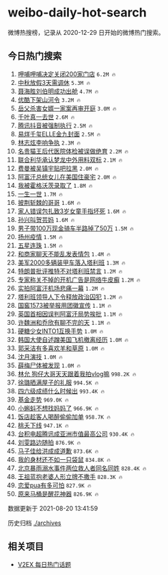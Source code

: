 # weibo-daily-hot-search

微博热搜榜，记录从 2020-12-29 日开始的微博热门搜索。

## 今日热门搜索

<!-- BEGIN -->

1. [呷哺呷哺决定关闭200家门店](https://s.weibo.com/weibo?q=%23%E5%91%B7%E5%93%BA%E5%91%B7%E5%93%BA%E5%86%B3%E5%AE%9A%E5%85%B3%E9%97%AD200%E5%AE%B6%E9%97%A8%E5%BA%97%23&Refer=top) `6.2M 🔥`
1. [中秋放假3天需调休](https://s.weibo.com/weibo?q=%23%E4%B8%AD%E7%A7%8B%E6%94%BE%E5%81%873%E5%A4%A9%E9%9C%80%E8%B0%83%E4%BC%91%23&Refer=top) `5.3M 🔥`
1. [聂海胜刘伯明成功出舱](https://s.weibo.com/weibo?q=%23%E8%81%82%E6%B5%B7%E8%83%9C%E5%88%98%E4%BC%AF%E6%98%8E%E6%88%90%E5%8A%9F%E5%87%BA%E8%88%B1%23&Refer=top) `4.7M 🔥`
1. [优酷下架山河令](https://s.weibo.com/weibo?q=%E4%BC%98%E9%85%B7%E4%B8%8B%E6%9E%B6%E5%B1%B1%E6%B2%B3%E4%BB%A4&Refer=top) `3.2M 🔥`
1. [岳父杀害女婿一家案再审开庭](https://s.weibo.com/weibo?q=%23%E5%B2%B3%E7%88%B6%E6%9D%80%E5%AE%B3%E5%A5%B3%E5%A9%BF%E4%B8%80%E5%AE%B6%E6%A1%88%E5%86%8D%E5%AE%A1%E5%BC%80%E5%BA%AD%23&Refer=top) `3.0M 🔥`
1. [千叶真一去世](https://s.weibo.com/weibo?q=%23%E5%8D%83%E5%8F%B6%E7%9C%9F%E4%B8%80%E5%8E%BB%E4%B8%96%23&Refer=top) `2.6M 🔥`
1. [腾讯抖音被强制执行](https://s.weibo.com/weibo?q=%23%E8%85%BE%E8%AE%AF%E6%8A%96%E9%9F%B3%E8%A2%AB%E5%BC%BA%E5%88%B6%E6%89%A7%E8%A1%8C%23&Refer=top) `2.5M 🔥`
1. [易烊千玺ELLE金九封面](https://s.weibo.com/weibo?q=%23%E6%98%93%E7%83%8A%E5%8D%83%E7%8E%BAELLE%E9%87%91%E4%B9%9D%E5%B0%81%E9%9D%A2%23&Refer=top) `2.5M 🔥`
1. [林志炫李响争执](https://s.weibo.com/weibo?q=%23%E6%9E%97%E5%BF%97%E7%82%AB%E6%9D%8E%E5%93%8D%E4%BA%89%E6%89%A7%23&Refer=top) `2.3M 🔥`
1. [名贵猫王后代医院体检被误做绝育](https://s.weibo.com/weibo?q=%23%E5%90%8D%E8%B4%B5%E7%8C%AB%E7%8E%8B%E5%90%8E%E4%BB%A3%E5%8C%BB%E9%99%A2%E4%BD%93%E6%A3%80%E8%A2%AB%E8%AF%AF%E5%81%9A%E7%BB%9D%E8%82%B2%23&Refer=top) `2.2M 🔥`
1. [联合利华承认梦龙中外用料双标](https://s.weibo.com/weibo?q=%23%E8%81%94%E5%90%88%E5%88%A9%E5%8D%8E%E6%89%BF%E8%AE%A4%E6%A2%A6%E9%BE%99%E4%B8%AD%E5%A4%96%E7%94%A8%E6%96%99%E5%8F%8C%E6%A0%87%23&Refer=top) `2.1M 🔥`
1. [费曼被吴镇宇贴吧拉黑](https://s.weibo.com/weibo?q=%23%E8%B4%B9%E6%9B%BC%E8%A2%AB%E5%90%B4%E9%95%87%E5%AE%87%E8%B4%B4%E5%90%A7%E6%8B%89%E9%BB%91%23&Refer=top) `2.0M 🔥`
1. [阿富汗总统女儿在美国住豪宅](https://s.weibo.com/weibo?q=%23%E9%98%BF%E5%AF%8C%E6%B1%97%E6%80%BB%E7%BB%9F%E5%A5%B3%E5%84%BF%E5%9C%A8%E7%BE%8E%E5%9B%BD%E4%BD%8F%E8%B1%AA%E5%AE%85%23&Refer=top) `2.0M 🔥`
1. [我被霍格沃茨录取了](https://s.weibo.com/weibo?q=%23%E6%88%91%E8%A2%AB%E9%9C%8D%E6%A0%BC%E6%B2%83%E8%8C%A8%E5%BD%95%E5%8F%96%E4%BA%86%23&Refer=top) `1.8M 🔥`
1. [一生一世](https://s.weibo.com/weibo?q=%E4%B8%80%E7%94%9F%E4%B8%80%E4%B8%96&Refer=top) `1.7M 🔥`
1. [披荆斩棘的哥哥](https://s.weibo.com/weibo?q=%E6%8A%AB%E8%8D%86%E6%96%A9%E6%A3%98%E7%9A%84%E5%93%A5%E5%93%A5&Refer=top) `1.6M 🔥`
1. [家人错误包扎致3岁女童手指坏死](https://s.weibo.com/weibo?q=%23%E5%AE%B6%E4%BA%BA%E9%94%99%E8%AF%AF%E5%8C%85%E6%89%8E%E8%87%B43%E5%B2%81%E5%A5%B3%E7%AB%A5%E6%89%8B%E6%8C%87%E5%9D%8F%E6%AD%BB%23&Refer=top) `1.6M 🔥`
1. [孙兴叫贺芸妈](https://s.weibo.com/weibo?q=%23%E5%AD%99%E5%85%B4%E5%8F%AB%E8%B4%BA%E8%8A%B8%E5%A6%88%23&Refer=top) `1.6M 🔥`
1. [男子带100万现金骑车半路掉了50万](https://s.weibo.com/weibo?q=%23%E7%94%B7%E5%AD%90%E5%B8%A6100%E4%B8%87%E7%8E%B0%E9%87%91%E9%AA%91%E8%BD%A6%E5%8D%8A%E8%B7%AF%E6%8E%89%E4%BA%8650%E4%B8%87%23&Refer=top) `1.5M 🔥`
1. [扬州疫情](https://s.weibo.com/weibo?q=%23%E6%89%AC%E5%B7%9E%E7%96%AB%E6%83%85%23&Refer=top) `1.5M 🔥`
1. [五星连珠](https://s.weibo.com/weibo?q=%E4%BA%94%E6%98%9F%E8%BF%9E%E7%8F%A0&Refer=top) `1.5M 🔥`
1. [和商家聊天不能乱发表情包](https://s.weibo.com/weibo?q=%23%E5%92%8C%E5%95%86%E5%AE%B6%E8%81%8A%E5%A4%A9%E4%B8%8D%E8%83%BD%E4%B9%B1%E5%8F%91%E8%A1%A8%E6%83%85%E5%8C%85%23&Refer=top) `1.4M 🔥`
1. [美军2000多辆装甲车落入塔利班](https://s.weibo.com/weibo?q=%23%E7%BE%8E%E5%86%9B2000%E5%A4%9A%E8%BE%86%E8%A3%85%E7%94%B2%E8%BD%A6%E8%90%BD%E5%85%A5%E5%A1%94%E5%88%A9%E7%8F%AD%23&Refer=top) `1.3M 🔥`
1. [特朗普批评推特不对塔利班禁言](https://s.weibo.com/weibo?q=%23%E7%89%B9%E6%9C%97%E6%99%AE%E6%89%B9%E8%AF%84%E6%8E%A8%E7%89%B9%E4%B8%8D%E5%AF%B9%E5%A1%94%E5%88%A9%E7%8F%AD%E7%A6%81%E8%A8%80%23&Refer=top) `1.2M 🔥`
1. [专家称关不掉的开机广告是网络牛皮癣](https://s.weibo.com/weibo?q=%E4%B8%93%E5%AE%B6%E7%A7%B0%E5%85%B3%E4%B8%8D%E6%8E%89%E7%9A%84%E5%BC%80%E6%9C%BA%E5%B9%BF%E5%91%8A%E6%98%AF%E7%BD%91%E7%BB%9C%E7%89%9B%E7%9A%AE%E7%99%A3&Refer=top) `1.2M 🔥`
1. [实拍阿富汗机场悲痛一幕](https://s.weibo.com/weibo?q=%E5%AE%9E%E6%8B%8D%E9%98%BF%E5%AF%8C%E6%B1%97%E6%9C%BA%E5%9C%BA%E6%82%B2%E7%97%9B%E4%B8%80%E5%B9%95&Refer=top) `1.2M 🔥`
1. [塔利班领导人下令释放政治囚犯](https://s.weibo.com/weibo?q=%E5%A1%94%E5%88%A9%E7%8F%AD%E9%A2%86%E5%AF%BC%E4%BA%BA%E4%B8%8B%E4%BB%A4%E9%87%8A%E6%94%BE%E6%94%BF%E6%B2%BB%E5%9B%9A%E7%8A%AF&Refer=top) `1.2M 🔥`
1. [国窖1573被举报用团徽宣传](https://s.weibo.com/weibo?q=%23%E5%9B%BD%E7%AA%961573%E8%A2%AB%E4%B8%BE%E6%8A%A5%E7%94%A8%E5%9B%A2%E5%BE%BD%E5%AE%A3%E4%BC%A0%23&Refer=top) `1.1M 🔥`
1. [英国首相因误判阿富汗局势挨批](https://s.weibo.com/weibo?q=%E8%8B%B1%E5%9B%BD%E9%A6%96%E7%9B%B8%E5%9B%A0%E8%AF%AF%E5%88%A4%E9%98%BF%E5%AF%8C%E6%B1%97%E5%B1%80%E5%8A%BF%E6%8C%A8%E6%89%B9&Refer=top) `1.1M 🔥`
1. [许魏洲和乔欣有聊不完的天](https://s.weibo.com/weibo?q=%23%E8%AE%B8%E9%AD%8F%E6%B4%B2%E5%92%8C%E4%B9%94%E6%AC%A3%E6%9C%89%E8%81%8A%E4%B8%8D%E5%AE%8C%E7%9A%84%E5%A4%A9%23&Refer=top) `1.1M 🔥`
1. [硬糖少女INTO1互换手势](https://s.weibo.com/weibo?q=%E7%A1%AC%E7%B3%96%E5%B0%91%E5%A5%B3INTO1%E4%BA%92%E6%8D%A2%E6%89%8B%E5%8A%BF&Refer=top) `1.0M 🔥`
1. [韩国大使自述蹭美国飞机撤离经历](https://s.weibo.com/weibo?q=%23%E9%9F%A9%E5%9B%BD%E5%A4%A7%E4%BD%BF%E8%87%AA%E8%BF%B0%E8%B9%AD%E7%BE%8E%E5%9B%BD%E9%A3%9E%E6%9C%BA%E6%92%A4%E7%A6%BB%E7%BB%8F%E5%8E%86%23&Refer=top) `1.0M 🔥`
1. [郭采洁有多喜欢羊和草原](https://s.weibo.com/weibo?q=%23%E9%83%AD%E9%87%87%E6%B4%81%E6%9C%89%E5%A4%9A%E5%96%9C%E6%AC%A2%E7%BE%8A%E5%92%8C%E8%8D%89%E5%8E%9F%23&Refer=top) `1.0M 🔥`
1. [沈月演技](https://s.weibo.com/weibo?q=%23%E6%B2%88%E6%9C%88%E6%BC%94%E6%8A%80%23&Refer=top) `1.0M 🔥`
1. [薛梅尸体被发现](https://s.weibo.com/weibo?q=%23%E8%96%9B%E6%A2%85%E5%B0%B8%E4%BD%93%E8%A2%AB%E5%8F%91%E7%8E%B0%23&Refer=top) `1.0M 🔥`
1. [林允 狗仔大哥天天跟着我拍vlog嘛](https://s.weibo.com/weibo?q=%E6%9E%97%E5%85%81%20%E7%8B%97%E4%BB%94%E5%A4%A7%E5%93%A5%E5%A4%A9%E5%A4%A9%E8%B7%9F%E7%9D%80%E6%88%91%E6%8B%8Dvlog%E5%98%9B&Refer=top) `998.2K 🔥`
1. [徐璐晒满屋子的礼服](https://s.weibo.com/weibo?q=%23%E5%BE%90%E7%92%90%E6%99%92%E6%BB%A1%E5%B1%8B%E5%AD%90%E7%9A%84%E7%A4%BC%E6%9C%8D%23&Refer=top) `994.5K 🔥`
1. [四六级成绩什么时候出](https://s.weibo.com/weibo?q=%23%E5%9B%9B%E5%85%AD%E7%BA%A7%E6%88%90%E7%BB%A9%E4%BB%80%E4%B9%88%E6%97%B6%E5%80%99%E5%87%BA%23&Refer=top) `993.4K 🔥`
1. [基金走势](https://s.weibo.com/weibo?q=%E5%9F%BA%E9%87%91%E8%B5%B0%E5%8A%BF&Refer=top) `969.0K 🔥`
1. [小蝌蚪不想找妈妈了](https://s.weibo.com/weibo?q=%23%E5%B0%8F%E8%9D%8C%E8%9A%AA%E4%B8%8D%E6%83%B3%E6%89%BE%E5%A6%88%E5%A6%88%E4%BA%86%23&Refer=top) `966.9K 🔥`
1. [饭店趁客人喝醉偷偷加单](https://s.weibo.com/weibo?q=%23%E9%A5%AD%E5%BA%97%E8%B6%81%E5%AE%A2%E4%BA%BA%E5%96%9D%E9%86%89%E5%81%B7%E5%81%B7%E5%8A%A0%E5%8D%95%23&Refer=top) `958.7K 🔥`
1. [桃夭下线](https://s.weibo.com/weibo?q=%23%E6%A1%83%E5%A4%AD%E4%B8%8B%E7%BA%BF%23&Refer=top) `947.1K 🔥`
1. [台积电超腾讯成亚洲市值最高公司](https://s.weibo.com/weibo?q=%23%E5%8F%B0%E7%A7%AF%E7%94%B5%E8%B6%85%E8%85%BE%E8%AE%AF%E6%88%90%E4%BA%9A%E6%B4%B2%E5%B8%82%E5%80%BC%E6%9C%80%E9%AB%98%E5%85%AC%E5%8F%B8%23&Refer=top) `930.4K 🔥`
1. [刘雯路边随拍](https://s.weibo.com/weibo?q=%23%E5%88%98%E9%9B%AF%E8%B7%AF%E8%BE%B9%E9%9A%8F%E6%8B%8D%23&Refer=top) `876.9K 🔥`
1. [马子佳给洪成成道歉](https://s.weibo.com/weibo?q=%23%E9%A9%AC%E5%AD%90%E4%BD%B3%E7%BB%99%E6%B4%AA%E6%88%90%E6%88%90%E9%81%93%E6%AD%89%23&Refer=top) `873.6K 🔥`
1. [我的身材还不如一只袋鼠](https://s.weibo.com/weibo?q=%23%E6%88%91%E7%9A%84%E8%BA%AB%E6%9D%90%E8%BF%98%E4%B8%8D%E5%A6%82%E4%B8%80%E5%8F%AA%E8%A2%8B%E9%BC%A0%23&Refer=top) `834.8K 🔥`
1. [北京暴雨溺水事件两位救人者同名同姓](https://s.weibo.com/weibo?q=%23%E5%8C%97%E4%BA%AC%E6%9A%B4%E9%9B%A8%E6%BA%BA%E6%B0%B4%E4%BA%8B%E4%BB%B6%E4%B8%A4%E4%BD%8D%E6%95%91%E4%BA%BA%E8%80%85%E5%90%8C%E5%90%8D%E5%90%8C%E5%A7%93%23&Refer=top) `828.4K 🔥`
1. [王祖蓝抱老婆人形立牌不撒手](https://s.weibo.com/weibo?q=%23%E7%8E%8B%E7%A5%96%E8%93%9D%E6%8A%B1%E8%80%81%E5%A9%86%E4%BA%BA%E5%BD%A2%E7%AB%8B%E7%89%8C%E4%B8%8D%E6%92%92%E6%89%8B%23&Refer=top) `828.3K 🔥`
1. [恋爱pua有多可怕](https://s.weibo.com/weibo?q=%23%E6%81%8B%E7%88%B1pua%E6%9C%89%E5%A4%9A%E5%8F%AF%E6%80%95%23&Refer=top) `827.9K 🔥`
1. [原来马桶是醒花神器](https://s.weibo.com/weibo?q=%23%E5%8E%9F%E6%9D%A5%E9%A9%AC%E6%A1%B6%E6%98%AF%E9%86%92%E8%8A%B1%E7%A5%9E%E5%99%A8%23&Refer=top) `826.9K 🔥`

数据更新于 2021-08-20 13:41:59

<!-- END -->

历史归档 [./archives](./archives)

## 相关项目

- [V2EX 每日热门话题](https://github.com/boojack/v2ex-daily-hot-topic)
